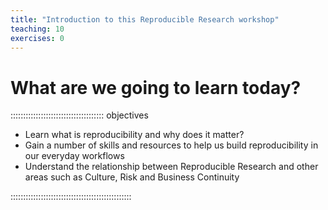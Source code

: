 ```yaml
---
title: "Introduction to this Reproducible Research workshop"
teaching: 10
exercises: 0
---
```


# What are we going to learn today?


::::::::::::::::::::::::::::::::::::: objectives

- Learn what is reproducibility and why does it matter?
- Gain a number of skills and resources to help us build reproducibility in our everyday workflows
- Understand the relationship between Reproducible Research and other areas such as Culture, Risk and Business Continuity

::::::::::::::::::::::::::::::::::::::::::::::::




